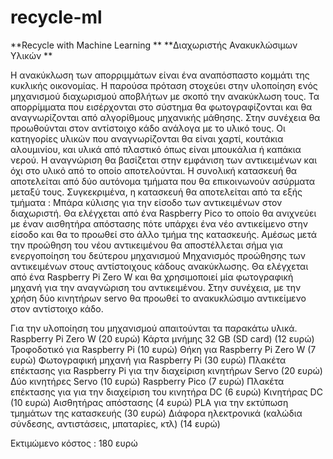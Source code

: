 # recycle-ml
**Recycle with Machine Learning
**
**Διαχωριστής Ανακυκλώσιμων Υλικών
**

Η ανακύκλωση των απορριμμάτων είναι ένα αναπόσπαστο κομμάτι της κυκλικής οικονομίας. Η παρούσα πρόταση στοχεύει στην υλοποίηση ενός μηχανισμού διαχωρισμού αποβλήτων με σκοπό την ανακύκλωση τους. Τα απορρίμματα που εισέρχονται στο σύστημα θα φωτογραφίζονται και θα αναγνωρίζονται από αλγορίθμους μηχανικής μάθησης. Στην συνέχεια θα προωθούνται στον αντίστοιχο κάδο ανάλογα με το υλικό τους. Οι κατηγορίες υλικών που αναγνωρίζονται θα είναι χαρτί, κουτάκια αλουμινίου, και υλικά από πλαστικό όπως είναι μπουκάλια ή καπάκια νερού. Η αναγνώριση θα βασίζεται στην εμφάνιση των αντικειμένων και όχι στο υλικό από το οποίο αποτελούνται. Η συνολική κατασκευή θα αποτελείται από δύο αυτόνομα τμήματα που θα επικοινωνούν ασύρματα μεταξύ τους.
Συγκεκριμένα, η κατασκευή θα αποτελείται από τα εξής τμήματα :
Μπάρα κύλισης για την είσοδο των αντικειμένων στον διαχωριστή. Θα ελέγχεται από ένα Raspberry Pico το οποίο θα ανιχνεύει με έναν αισθητήρα απόστασης πότε υπάρχει ένα νέο αντικείμενο στην είσοδο και θα το προωθεί στο άλλο τμήμα της κατασκευής. Αμέσως μετά την προώθηση του νέου αντικειμένου θα αποστέλλεται σήμα για ενεργοποίηση του δεύτερου μηχανισμού
Μηχανισμός προώθησης των αντικειμένων στους αντίστοιχους κάδους ανακύκλωσης. Θα ελέγχεται από ένα Raspberry Pi Zero W και θα χρησιμοποιεί μία φωτογραφική μηχανή για την αναγνώριση του αντικειμένου. Στην συνέχεια, με την χρήση δύο κινητήρων servo θα προωθεί το ανακυκλώσιμο αντικείμενο στον αντίστοιχο κάδο.

Για την υλοποίηση του μηχανισμού απαιτούνται τα παρακάτω υλικά.
Raspberry Pi Zero W (20 ευρώ)
Κάρτα μνήμης 32 GB (SD card) (12 ευρώ)
Τροφοδοτικό για Raspberry Pi (10 ευρώ)
Θήκη για Raspberry Pi Zero W (7 ευρώ)
Φωτογραφική μηχανή για Raspberry Pi (30 ευρώ)
Πλακέτα επέκτασης για Raspberry Pi για την διαχείριση κινητήρων Servo (20 ευρώ)
Δύο κινητήρες Servo (10 ευρώ)
Raspberry Pico (7 ευρώ)
Πλακέτα επέκτασης για για την διαχείριση του κινητήρα DC (6  ευρώ)
Κινητήρας DC (10 ευρώ)
Αισθητήρας απόστασης (4 ευρώ)
PLA για την εκτύπωση τμημάτων της κατασκευής (30 ευρώ)
Διάφορα ηλεκτρονικά (καλώδια σύνδεσης, αντιστάσεις, μπαταρίες, κτλ) (14 ευρώ)

Εκτιμώμενο κόστος : 180 ευρώ
